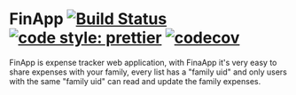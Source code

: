 # FinApp [![Build Status](https://travis-ci.org/ronihcohen/fin-app-ng.svg?branch=master)](https://travis-ci.org/ronihcohen/fin-app-ng) [![code style: prettier](https://img.shields.io/badge/code_style-prettier-ff69b4.svg?style=flat-square)](https://github.com/prettier/prettier) [![codecov](https://codecov.io/gh/ronihcohen/fin-app-ng/branch/master/graph/badge.svg)](https://codecov.io/gh/ronihcohen/fin-app-ng)

FinApp is expense tracker web application, with FinaApp it's very easy to share expenses with your family, every list has a "family uid" and only users with the same "family uid" can read and update the family expenses.
